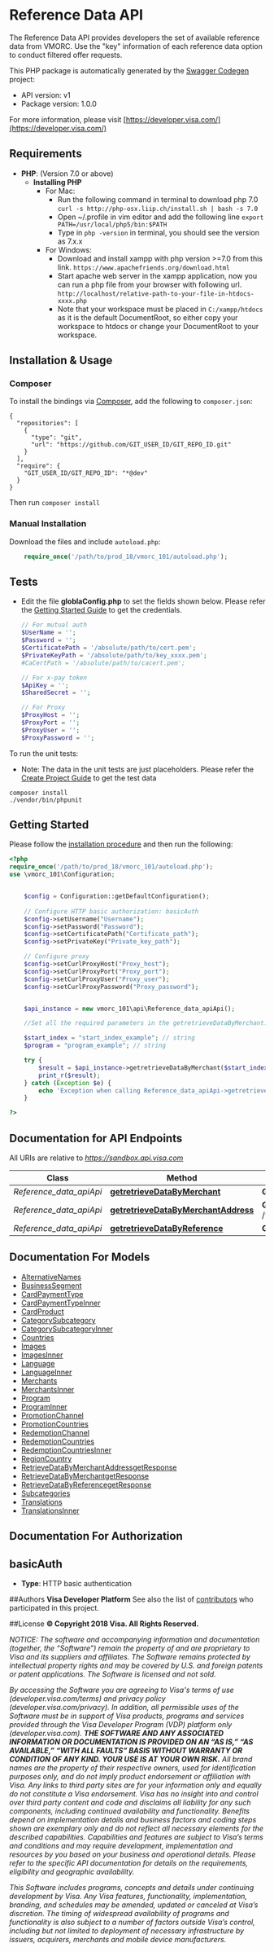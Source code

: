 # Reference Data API
The Reference Data API provides developers the set of available reference data from VMORC. Use the &quot;key&quot; information of each reference data option to conduct filtered offer requests.

This PHP package is automatically generated by the [Swagger Codegen](https://github.com/swagger-api/swagger-codegen) project:

- API version: v1
- Package version: 1.0.0

For more information, please visit [https://developer.visa.com/](https://developer.visa.com/)

## Requirements

- **PHP**: (Version 7.0 or above)
    - **Installing PHP**
        * For Mac:
            - Run the following command in terminal to download php 7.0
                ```curl -s http://php-osx.liip.ch/install.sh | bash -s 7.0```
            - Open ~/.profile in vim editor and add the following line
                ```export PATH=/usr/local/php5/bin:$PATH```
            - Type in ```php -version``` in terminal, you should see the version as 7.x.x
        * For Windows:
            - Download and install xampp with php version >=7.0 from this link.
                ```https://www.apachefriends.org/download.html```
            - Start apache web server in the xampp application, now you can run a php file from your browser with following url.
                ```http://localhost/relative-path-to-your-file-in-htdocs-xxxx.php```
            - Note that your workspace must be placed in ```C:/xampp/htdocs``` as it is the default DocumentRoot, so either copy your workspace to htdocs or change your DocumentRoot to your workspace.

## Installation & Usage
### Composer

To install the bindings via [Composer](http://getcomposer.org/), add the following to `composer.json`:

```
{
  "repositories": [
    {
      "type": "git",
      "url": "https://github.com/GIT_USER_ID/GIT_REPO_ID.git"
    }
  ],
  "require": {
    "GIT_USER_ID/GIT_REPO_ID": "*@dev"
  }
}
```

Then run `composer install`

### Manual Installation

Download the files and include `autoload.php`:

```php
    require_once('/path/to/prod_18/vmorc_101/autoload.php');
```

## Tests
- Edit the file **globlaConfig.php** to set the fields shown below. Please refer the [Getting Started Guide](https://developer.visa.com/vdpguide#get-started-overview) to get the credentials.

    ```php
    // For mutual auth
    $UserName = '';
    $Password = '';
    $CertificatePath = '/absolute/path/to/cert.pem';
    $PrivateKeyPath = '/absolute/path/to/key_xxxx.pem';
    #CaCertPath = '/absolute/path/to/cacert.pem';

    // For x-pay token
    $ApiKey = '';
    $SharedSecret = '';

    // For Proxy
    $ProxyHost = '';
    $ProxyPort = '';
    $ProxyUser = '';
    $ProxyPassword = '';
    ```
To run the unit tests:
- Note: The data in the unit tests are just placeholders. Please refer the [Create Project Guide](https://developer.visa.com/pages/working-with-visa-apis/create-project) to get the test data
```
composer install
./vendor/bin/phpunit
```

## Getting Started

Please follow the [installation procedure](#installation--usage) and then run the following:

```php
<?php
require_once('/path/to/prod_18/vmorc_101/autoload.php');
use \vmorc_101\Configuration;


    $config = Configuration::getDefaultConfiguration();
    
    // Configure HTTP basic authorization: basicAuth
    $config->setUsername("Username");
    $config->setPassword("Password");
    $config->setCertificatePath("Certificate_path");
    $config->setPrivateKey("Private_key_path");

    // Configure proxy
    $config->setCurlProxyHost("Proxy_host");
    $config->setCurlProxyPort("Proxy_port");
    $config->setCurlProxyUser("Proxy_user");
    $config->setCurlProxyPassword("Proxy_password");


    $api_instance = new vmorc_101\api\Reference_data_apiApi();

    //Set all the required parameters in the getretrieveDataByMerchant. Look at the documentation for further clarification.

    $start_index = "start_index_example"; // string
    $program = "program_example"; // string

    try {
        $result = $api_instance->getretrieveDataByMerchant($start_index, $program);
        print_r($result);
    } catch (Exception $e) {
        echo 'Exception when calling Reference_data_apiApi->getretrieveDataByMerchant: ', $e->getMessage(), PHP_EOL;
    }

?>
```

## Documentation for API Endpoints

All URIs are relative to *https://sandbox.api.visa.com*

Class | Method | HTTP request | Description
------------ | ------------- | ------------- | -------------
*Reference_data_apiApi* | [**getretrieveDataByMerchant**](docs/Api/Reference_data_apiApi.md#getretrievedatabymerchant) | **GET** /vmorc/data/v1/merchant | 
*Reference_data_apiApi* | [**getretrieveDataByMerchantAddress**](docs/Api/Reference_data_apiApi.md#getretrievedatabymerchantaddress) | **GET** /vmorc/data/v1/merchantAddress | 
*Reference_data_apiApi* | [**getretrieveDataByReference**](docs/Api/Reference_data_apiApi.md#getretrievedatabyreference) | **GET** /vmorc/data/v1/ref | 


## Documentation For Models

 - [AlternativeNames](docs/Model/AlternativeNames.md)
 - [BusinessSegment](docs/Model/BusinessSegment.md)
 - [CardPaymentType](docs/Model/CardPaymentType.md)
 - [CardPaymentTypeInner](docs/Model/CardPaymentTypeInner.md)
 - [CardProduct](docs/Model/CardProduct.md)
 - [CategorySubcategory](docs/Model/CategorySubcategory.md)
 - [CategorySubcategoryInner](docs/Model/CategorySubcategoryInner.md)
 - [Countries](docs/Model/Countries.md)
 - [Images](docs/Model/Images.md)
 - [ImagesInner](docs/Model/ImagesInner.md)
 - [Language](docs/Model/Language.md)
 - [LanguageInner](docs/Model/LanguageInner.md)
 - [Merchants](docs/Model/Merchants.md)
 - [MerchantsInner](docs/Model/MerchantsInner.md)
 - [Program](docs/Model/Program.md)
 - [ProgramInner](docs/Model/ProgramInner.md)
 - [PromotionChannel](docs/Model/PromotionChannel.md)
 - [PromotionCountries](docs/Model/PromotionCountries.md)
 - [RedemptionChannel](docs/Model/RedemptionChannel.md)
 - [RedemptionCountries](docs/Model/RedemptionCountries.md)
 - [RedemptionCountriesInner](docs/Model/RedemptionCountriesInner.md)
 - [RegionCountry](docs/Model/RegionCountry.md)
 - [RetrieveDataByMerchantAddressgetResponse](docs/Model/RetrieveDataByMerchantAddressgetResponse.md)
 - [RetrieveDataByMerchantgetResponse](docs/Model/RetrieveDataByMerchantgetResponse.md)
 - [RetrieveDataByReferencegetResponse](docs/Model/RetrieveDataByReferencegetResponse.md)
 - [Subcategories](docs/Model/Subcategories.md)
 - [Translations](docs/Model/Translations.md)
 - [TranslationsInner](docs/Model/TranslationsInner.md)


## Documentation For Authorization


## basicAuth

- **Type**: HTTP basic authentication


##Authors
 **Visa Developer Platform**
 See also the list of [contributors](https://github.com/visa/java-sample-code/graphs/contributors) who participated in this project.

##License
**© Copyright 2018 Visa. All Rights Reserved.**

*NOTICE: The software and accompanying information and documentation (together, the “Software”) remain the property of
and are proprietary to Visa and its suppliers and affiliates. The Software remains protected by intellectual property
rights and may be covered by U.S. and foreign patents or patent applications. The Software is licensed and not sold.*

*By accessing the Software you are agreeing to Visa's terms of use (developer.visa.com/terms) and privacy policy (developer.visa.com/privacy).
In addition, all permissible uses of the Software must be in support of Visa products, programs and services provided
through the Visa Developer Program (VDP) platform only (developer.visa.com). **THE SOFTWARE AND ANY ASSOCIATED
INFORMATION OR DOCUMENTATION IS PROVIDED ON AN “AS IS,” “AS AVAILABLE,” “WITH ALL FAULTS” BASIS WITHOUT WARRANTY OR
CONDITION OF ANY KIND. YOUR USE IS AT YOUR OWN RISK.** All brand names are the property of their respective owners, used for identification purposes only, and do not imply
product endorsement or affiliation with Visa. Any links to third party sites are for your information only and equally
do not constitute a Visa endorsement. Visa has no insight into and control over third party content and code and disclaims
all liability for any such components, including continued availability and functionality. Benefits depend on implementation
details and business factors and coding steps shown are exemplary only and do not reflect all necessary elements for the
described capabilities. Capabilities and features are subject to Visa’s terms and conditions and may require development,
implementation and resources by you based on your business and operational details. Please refer to the specific
API documentation for details on the requirements, eligibility and geographic availability.*

*This Software includes programs, concepts and details under continuing development by Visa. Any Visa features,
functionality, implementation, branding, and schedules may be amended, updated or canceled at Visa’s discretion.
The timing of widespread availability of programs and functionality is also subject to a number of factors outside Visa’s control,
including but not limited to deployment of necessary infrastructure by issuers, acquirers, merchants and mobile device manufacturers.*